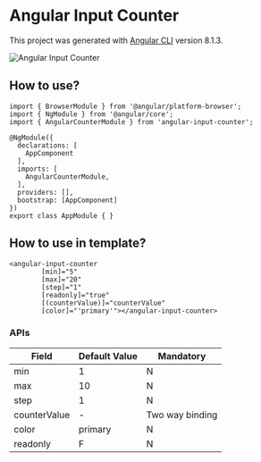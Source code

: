 # Angular Input Counter

This project was generated with [Angular CLI](https://github.com/angular/angular-cli) version 8.1.3.


![Angular Input Counter](https://github.com/dinesh-rawat/angular-input-counter/raw/master/AngularCounter.png)

## How to use?

```
import { BrowserModule } from '@angular/platform-browser';
import { NgModule } from '@angular/core';
import { AngularCounterModule } from 'angular-input-counter';

@NgModule({
  declarations: [
    AppComponent
  ],
  imports: [
    AngularCounterModule,
  ],
  providers: [],
  bootstrap: [AppComponent]
})
export class AppModule { }

```

## How to use in template?

```
<angular-input-counter 
        [min]="5"  
        [max]="20"   
        [step]="1"  
        [readonly]="true"  
        [(counterValue)]="counterValue" 
        [color]="'primary'"></angular-input-counter>
```

### APIs


| Field      | Default Value | Mandatory    |
|------------|-------------|-------------|
| min | 1 | N |
| max | 10 | N |
| step | 1 | N |
| counterValue | - | Two way binding |
| color | primary | N |
| readonly | F | N |

